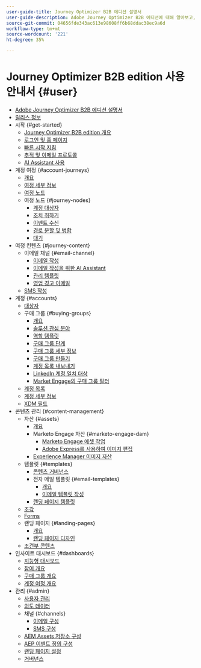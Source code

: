 ```yaml
---
user-guide-title: Journey Optimizer B2B 에디션 설명서
user-guide-description: Adobe Journey Optimizer B2B 에디션에 대해 알아보고, 기본 제공 생성형 AI와 업계 최고 수준의 자동화를 활용하여 계정 및 구매 그룹 여정을 조율하는 방법을 알아봅니다.
source-git-commit: 04656fde343ac613e98608ff6b68ddac38ec9a6d
workflow-type: tm+mt
source-wordcount: '221'
ht-degree: 35%

---
```



# Journey Optimizer B2B edition 사용 안내서 {#user}

+ [Adobe Journey Optimizer B2B 에디션 설명서](guide-overview.md)
+ [릴리스 정보](./release-notes/release-notes.md)
+ 시작 {#get-started}
   + [Journey Optimizer B2B edition 개요](about-journey-optimizer-b2b-edition.md)
   + [로그인 및 홈 페이지](home-page.md)
   + [빠른 시작 지침](./start/get-started.md)
   + [추적 및 이메일 프로토콜](./start/email-protocols.md)
   + [AI Assistant 사용](./start/ai-assistant.md)
+ 계정 여정 {#account-journeys}
   + [개요](./journeys/journey-overview.md)
   + [여정 세부 정보](./journeys/journey-details.md)
   + [여정 노드](./journeys/journey-nodes.md)
   + 여정 노드 {#journey-nodes}
      + [계정 대상자](./journeys/account-audience-nodes.md)
      + [조치 취하기](./journeys/action-nodes.md)
      + [이벤트 수신](./journeys/listen-for-event-nodes.md)
      + [경로 분할 및 병합](./journeys/split-merge-paths-nodes.md)
      + [대기](./journeys/wait-nodes.md)
+ 여정 컨텐츠 {#journey-content}
   + 이메일 채널 {#email-channel}
      + [이메일 작성](./content/email-authoring.md)
      + [이메일 작성을 위한 AI Assistant](./content/ai-assistant-emails.md)
      + [관리 템플릿](./content/email-authoring-governance.md)
      + [영업 경고 이메일](./content/sales-alert-email.md)
   + [SMS 작성](./content/sms-authoring.md)
+ 계정 {#accounts}
   + [대상자](./audiences/account-audience-overview.md)
   + 구매 그룹 {#buying-groups}
      + [개요](./buying-groups/buying-groups-overview.md)
      + [솔루션 관심 분야](./buying-groups/solution-interests.md)
      + [역할 템플릿](./buying-groups/buying-groups-role-templates.md)
      + [구매 그룹 단계](./buying-groups/buying-group-stages.md)
      + [구매 그룹 세부 정보](./buying-groups/buying-group-details.md)
      + [구매 그룹 만들기](./buying-groups/buying-groups-create.md)
      + [계정 목록 내보내기](./audiences/account-list-export.md)
      + [LinkedIn 계정 일치 대상](./data/linkedin-account-matched-audiences.md)
      + [Market Engage의 구매 그룹 필터](./buying-groups/marketo-engage-smart-list-buying-group-filters.md)
   + [계정 목록](./accounts/account-lists.md)
   + [계정 세부 정보](./accounts/account-details.md)
   + [XDM 필드](./data/field-mapping.md)
+ 콘텐츠 관리 {#content-management}
   + 자산 {#assets}
      + [개요](./content/assets-overview.md)
      + Marketo Engage 자산 {#marketo-engage-dam}
         + [Marketo Engage 에셋 작업](./content/marketo-engage-design-studio.md)
         + [Adobe Express를 사용하여 이미지 편집](./content/image-edit-adobe-express.md)
      + [Experience Manager 이미지 자산](./content/aem-assets.md)
   + 템플릿 {#templates}
      + [콘텐츠 거버넌스](./content/template-content-governance.md)
      + 전자 메일 템플릿 {#email-templates}
         + [개요](./content/email-templates.md)
         + [이메일 템플릿 작성](./content/email-template-authoring.md)
      + [랜딩 페이지 템플릿](./content/landing-page-templates.md)
   + [조각](./content/fragments.md)
   + [Forms](./content/forms.md)
   + 랜딩 페이지 {#landing-pages}
      + [개요](./content/landing-pages.md)
      + [랜딩 페이지 디자인](./content/landing-page-design.md)
   + [조건부 콘텐츠](./content/conditional-content.md)
+ 인사이트 대시보드 {#dashboards}
   + [지능형 대시보드](./dashboards/intelligent-dashboard.md)
   + [참여 개요](./dashboards/engagement-dashboard.md)
   + [구매 그룹 개요](./dashboards/buying-groups-dashboard.md)
   + [계정 여정 개요](./dashboards/journeys-dashboard.md)
+ 관리 {#admin}
   + [사용자 관리](./admin/user-management.md)
   + [의도 데이터](./admin/intent-data.md)
   + 채널 {#channels}
      + [이메일 구성](./admin/configure-channels-emails.md)
      + [SMS 구성](./admin/configure-channels-sms.md)
   + [AEM Assets 저장소 구성](./admin/configure-aem-repositories.md)
   + [AEP 이벤트 정의 구성](./admin/configure-aep-events.md)
   + [랜딩 페이지 설정](./admin/landing-page-settings.md)
   + [거버넌스](./admin/governance.md)
